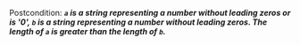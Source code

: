 Postcondition: ***`a` is a string representing a number without leading zeros or is '0', `b` is a string representing a number without leading zeros. The length of `a` is greater than the length of `b`.***